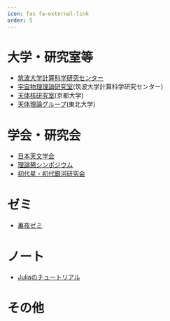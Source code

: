```yaml
---
icon: fas fa-external-link 
order: 5
---
```



# 大学・研究室等
  - [筑波大学計算科学研究センター](https://www.ccs.tsukuba.ac.jp/)
  - [宇宙物理理論研究室](https://www.rccp.tsukuba.ac.jp/Astro/home/ja/)(筑波大学計算科学研究センター)
  - [天体核研究室](https://www-tap.scphys.kyoto-u.ac.jp/main.html)(京都大学)
  - [天体理論グループ](https://www.astr.tohoku.ac.jp/tap/index.html)(東北大学)
# 学会・研究会
  - [日本天文学会](https://www.asj.or.jp/jp/)
  - [理論懇シンポジウム](http://rironkon.jp/rironkon_sympo.html)
  - [初代星・初代銀河研究会](http://tpweb2.phys.konan-u.ac.jp/~shodai/)
# ゼミ
  - [裏夜ゼミ](https://sites.google.com/view/urayoru-seminar/)
# ノート
  - [Juliaのチュートリアル](https://fukushimahj.github.io/julia_tutolial/)
# その他

